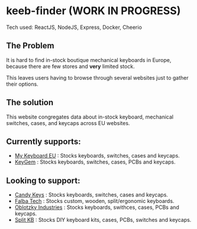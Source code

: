 # keeb-finder (WORK IN PROGRESS)

Tech used: ReactJS, NodeJS, Express, Docker, Cheerio

## The Problem

It is hard to find in-stock boutique mechanical keyboards in Europe, because there are few stores and **very** limited stock.

This leaves users having to browse through several websites just to gather their options.

## The solution

This website congregates data about in-stock keyboard, mechanical switches, cases, and keycaps across EU websites.

## Currently supports:

- [My Keyboard EU](https://mykeyboard.eu/catalogue/)
    : Stocks keyboards, switches, cases and keycaps.
- [KeyGem](https://keygem.store/)
    : Stocks keyboards, switches, cases, PCBs and keycaps.

## Looking to support:

- [Candy Keys](https://candykeys.com/)
    : Stocks keyboards, switches, cases and keycaps.
- [Falba Tech](https://falba.tech/)
    : Stocks custom, wooden, split/ergonomic keyboards.
- [Oblotzky Industries](https://oblotzky.industries/)
    : Stocks keyboards, swithces, cases, PCBs and keycaps.
- [Split KB](https://splitkb.com/)
    : Stocks DIY keyboard kits, cases, PCBs, switches and keycaps.
